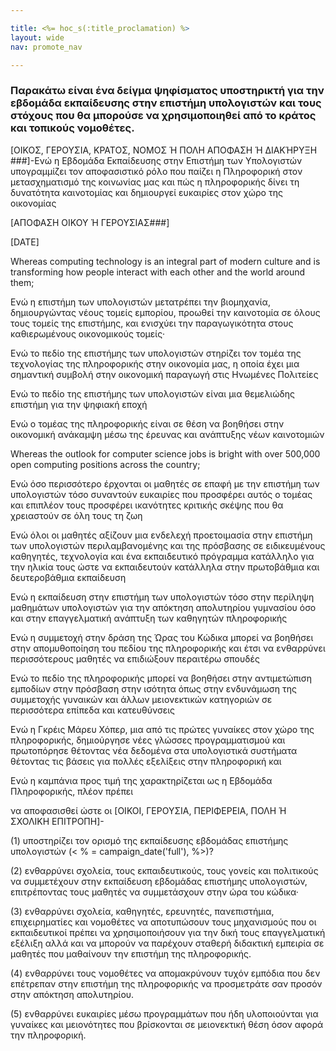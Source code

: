 ```yaml
---

title: <%= hoc_s(:title_proclamation) %>
layout: wide
nav: promote_nav

---
```


### Παρακάτω είναι ένα δείγμα ψηφίσματος υποστηρικτή για την εβδομάδα εκπαίδευσης στην επιστήμη υπολογιστών και τους στόχους που θα μπορούσε να χρησιμοποιηθεί από το κράτος και τοπικούς νομοθέτες.

  
[ΟΙΚΟΣ, ΓΕΡΟΥΣΙΑ, ΚΡΑΤΟΣ, ΝΟΜΟΣ Ή ΠΟΛΗ ΑΠΟΦΑΣΗ Ή ΔΙΑΚΉΡΥΞΗ ###]-Ενώ η Εβδομάδα Εκπαίδευσης στην Επιστήμη των Υπολογιστών υπογραμμίζει τον αποφασιστικό ρόλο που παίζει η Πληροφορική στον μετασχηματισμό της κοινωνίας μας και πώς η πληροφορικής δίνει τη δυνατότητα καινοτομίας και δημιουργεί ευκαιρίες στον χώρο της οικονομίας

[ΑΠΟΦΑΣΗ ΟΙΚΟΥ Ή ΓΕΡΟΥΣΙΑΣ###]

[DATE]

Whereas computing technology is an integral part of modern culture and is transforming how people interact with each other and the world around them;

Ενώ η επιστήμη των υπολογιστών μετατρέπει την βιομηχανία, δημιουργώντας νέους τομείς εμπορίου, προωθεί την καινοτομία σε όλους τους τομείς της επιστήμης, και ενισχύει την παραγωγικότητα στους καθιερωμένους οικονομικούς τομείς·

Ενώ το πεδίο της επιστήμης των υπολογιστών στηρίζει τον τομέα της τεχνολογίας της πληροφορικής στην οικονομία μας, η οποία έχει μια σημαντική συμβολή στην οικονομική παραγωγή στις Ηνωμένες Πολιτείες

Ενώ το πεδίο της επιστήμης των υπολογιστών είναι μια θεμελιώδης επιστήμη για την ψηφιακή εποχή

Ενώ ο τομέας της πληροφορικής είναι σε θέση να βοηθήσει στην οικονομική ανάκαμψη μέσω της έρευνας και ανάπτυξης νέων καινοτομιών

Whereas the outlook for computer science jobs is bright with over 500,000 open computing positions across the country;

Ενώ όσο περισσότερο έρχονται οι μαθητές σε επαφή με την επιστήμη των υπολογιστών τόσο συναντούν ευκαιρίες που προσφέρει αυτός ο τομέας και επιπλέον τους προσφέρει ικανότητες κριτικής σκέψης που θα χρειαστούν σε όλη τους τη ζωη

Ενώ όλοι οι μαθητές αξίζουν μια ενδελεχή προετοιμασία στην επιστήμη των υπολογιστών περιλαμβανομένης και της πρόσβασης σε ειδικευμένους καθηγητές, τεχνολογία και ένα εκπαιδευτικό πρόγραμμα κατάλληλο για την ηλικία τους ώστε να εκπαιδευτούν κατάλληλα στην πρωτοβάθμια και δευτεροβάθμια εκπαίδευση

Ενώ η εκπαίδευση στην επιστήμη των υπολογιστών τόσο στην περίληψη μαθημάτων υπολογιστών για την απόκτηση απολυτηρίου γυμνασίου όσο και στην επαγγελματική ανάπτυξη των καθηγητών πληροφορικής

Ενώ η συμμετοχή στην δράση της Ώρας του Κώδικα μπορεί να βοηθήσει στην απομυθοποίηση του πεδίου της πληροφορικής και έτσι να ενθαρρύνει περισσότερους μαθητές να επιδιώξουν περαιτέρω σπουδές

Ενώ το πεδίο της πληροφορικής μπορεί να βοηθήσει στην αντιμετώπιση εμποδίων στην πρόσβαση στην ισότητα όπως στην ενδυνάμωση της συμμετοχής γυναικών και άλλων μειονεκτικών κατηγοριών σε περισσότερα επίπεδα και κατευθύνσεις

Ενώ η Γκρέις Μάρευ Χόπερ, μια από τις πρώτες γυναίκες στον χώρο της πληροφορικής, δημιούργησε νέες γλώσσες προγραμματισμού και πρωτοπόρησε θέτοντας νέα δεδομένα στα υπολογιστικά συστήματα θέτοντας τις βάσεις για πολλές εξελίξεις στην πληροφορική και

Ενώ η καμπάνια προς τιμή της χαρακτηρίζεται ως η Εβδομάδα Πληροφορικής, πλέον πρέπει

να αποφασισθεί ώστε οι [ΟΙΚΟΙ, ΓΕΡΟΥΣΙΑ, ΠΕΡΙΦΕΡΕΙΑ, ΠΟΛΗ Ή ΣΧΟΛΙΚΗ ΕΠΙΤΡΟΠΗ]-

(1) υποστηρίζει τον ορισμό της εκπαίδευσης εβδομάδας επιστήμης υπολογιστών (< % = campaign_date('full'), %>)?

(2) ενθαρρύνει σχολεία, τους εκπαιδευτικούς, τους γονείς και πολιτικούς να συμμετέχουν στην εκπαίδευση εβδομάδας επιστήμης υπολογιστών, επιτρέποντας τους μαθητές να συμμετάσχουν στην ώρα του κώδικα·

(3) ενθαρρύνει σχολεία, καθηγητές, ερευνητές, πανεπιστήμια, επιχειρηματίες και νομοθέτες να αποτυπώσουν τους μηχανισμούς που οι εκπαιδευτικοί πρέπει να χρησιμοποιήσουν για την δική τους επαγγελματική εξέλιξη αλλά και να μπορούν να παρέχουν σταθερή διδακτική εμπειρία σε μαθητές που μαθαίνουν την επιστήμη της πληροφορικής.

(4) ενθαρρύνει τους νομοθέτες να απομακρύνουν τυχόν εμπόδια που δεν επέτρεπαν στην επιστήμη της πληροφορικής να προσμετράτε σαν προσόν στην απόκτηση απολυτηρίου.

(5) ενθαρρύνει ευκαιρίες μέσω προγραμμάτων που ήδη υλοποιούνται για γυναίκες και μειονότητες που βρίσκονται σε μειονεκτική θέση όσον αφορά την πληροφορική.